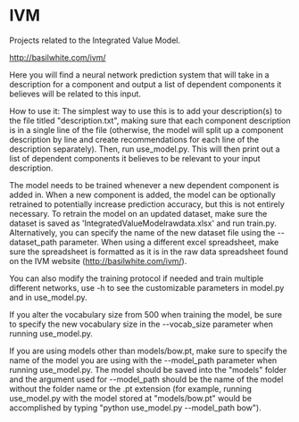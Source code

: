 # IVM

Projects related to the Integrated Value Model.

http://basilwhite.com/ivm/

Here you will find a neural network prediction system that will take in a description for a component and output a list of dependent components it believes will be related to this input.

How to use it:
The simplest way to use this is to add your description(s) to the file titled "description.txt", making sure that each component description is in a single line of the file (otherwise, the model will split up a component description by line and create recommendations for each line of the description separately). Then, run use_model.py. This will then print out a list of dependent components it believes to be relevant to your input description.

The model needs to be trained whenever a new dependent component is added in. When a new component is added, the model can be optionally retrained to potentially increase prediction accuracy, but this is not entirely necessary. To retrain the model on an updated dataset, make sure the dataset is saved as 'IntegratedValueModelrawdata.xlsx' and run train.py. Alternatively, you can specify the name of the new dataset file using the --dataset_path parameter. When using a different excel spreadsheet, make sure the spreadsheet is formatted as it is in the raw data spreadsheet found on the IVM website (http://basilwhite.com/ivm/).

You can also modify the training protocol if needed and train multiple different networks, use -h to see the customizable parameters in model.py and in use_model.py.

If you alter the vocabulary size from 500 when training the model, be sure to specify the new vocabulary size in the --vocab_size parameter when running use_model.py.

If you are using models other than models/bow.pt, make sure to specify the name of the model you are using with the --model_path parameter when running use_model.py. The model should be saved into the "models" folder and the argument used for --model_path should be the name of the model without the folder name or the .pt extension (for example, running use_model.py with the model stored at "models/bow.pt" would be accomplished by typing "python use_model.py --model_path bow").